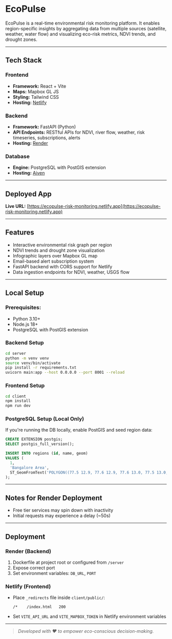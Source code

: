 # EcoPulse

EcoPulse is a real-time environmental risk monitoring platform. It enables region-specific insights by aggregating data from multiple sources (satellite, weather, water flow) and visualizing eco-risk metrics, NDVI trends, and drought zones.

---

## Tech Stack

### Frontend

* **Framework:** React + Vite
* **Maps:** Mapbox GL JS
* **Styling:** Tailwind CSS
* **Hosting:** [Netlify](https://www.netlify.com/)

### Backend

* **Framework:** FastAPI (Python)
* **API Endpoints:** RESTful APIs for NDVI, river flow, weather, risk timeseries, subscriptions, alerts
* **Hosting:** [Render](https://render.com)

### Database

* **Engine:** PostgreSQL with PostGIS extension
* **Hosting:** [Aiven](https://aiven.io)
---

## Deployed App

**Live URL:** [https://ecopulse-risk-monitoring.netlify.app](https://ecopulse-risk-monitoring.netlify.app)

---

## Features

* Interactive environmental risk graph per region
* NDVI trends and drought zone visualization
* Infographic layers over Mapbox GL map
* Email-based alert subscription system
* FastAPI backend with CORS support for Netlify
* Data ingestion endpoints for NDVI, weather, USGS flow

---

## Local Setup

### Prerequisites:

* Python 3.10+
* Node.js 18+
* PostgreSQL with PostGIS extension

### Backend Setup

```bash
cd server
python -m venv venv
source venv/bin/activate
pip install -r requirements.txt
uvicorn main:app --host 0.0.0.0 --port 8001 --reload
```

### Frontend Setup

```bash
cd client
npm install
npm run dev
```

### PostgreSQL Setup (Local Only)

If you're running the DB locally, enable PostGIS and seed region data:

```sql
CREATE EXTENSION postgis;
SELECT postgis_full_version();

INSERT INTO regions (id, name, geom)
VALUES (
  1,
  'Bangalore Area',
  ST_GeomFromText('POLYGON((77.5 12.9, 77.6 12.9, 77.6 13.0, 77.5 13.0, 77.5 12.9))', 4326)
);
```

---

## Notes for Render Deployment

* Free tier services may spin down with inactivity
* Initial requests may experience a delay (\~50s)

---

## Deployment

### Render (Backend)

1. Dockerfile at project root or configured from `/server`
2. Expose correct port
3. Set environment variables: `DB_URL`, `PORT`

### Netlify (Frontend)

* Place `_redirects` file inside `client/public/`:

  ```
  /*    /index.html   200
  ```
* Set `VITE_API_URL` and `VITE_MAPBOX_TOKEN` in Netlify environment variables

---

> *Developed with ❤️ to empower eco-conscious decision-making.*
